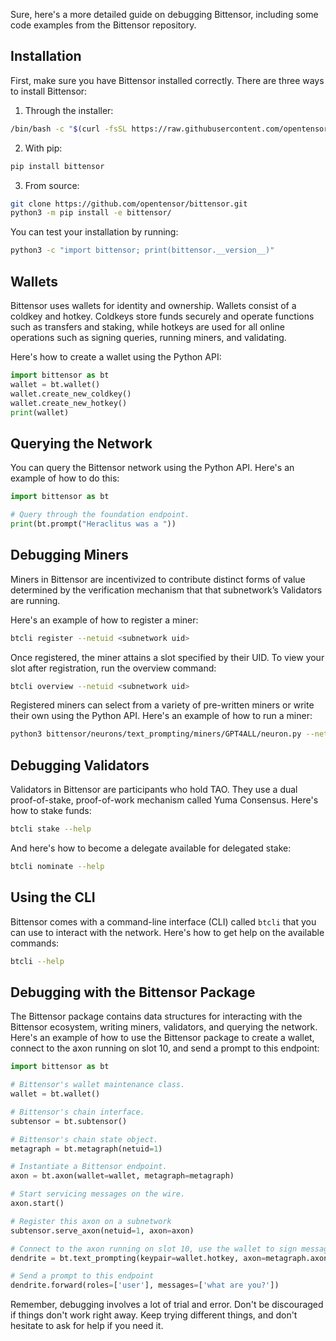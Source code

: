 Sure, here's a more detailed guide on debugging Bittensor, including some code examples from the Bittensor repository.

## Installation

First, make sure you have Bittensor installed correctly. There are three ways to install Bittensor:

1. Through the installer:

```bash
/bin/bash -c "$(curl -fsSL https://raw.githubusercontent.com/opentensor/bittensor/master/scripts/install.sh)"
```

2. With pip:

```bash
pip install bittensor
```

3. From source:

```bash
git clone https://github.com/opentensor/bittensor.git
python3 -m pip install -e bittensor/
```

You can test your installation by running:

```bash
python3 -c "import bittensor; print(bittensor.__version__)"
```

## Wallets

Bittensor uses wallets for identity and ownership. Wallets consist of a coldkey and hotkey. Coldkeys store funds securely and operate functions such as transfers and staking, while hotkeys are used for all online operations such as signing queries, running miners, and validating.

Here's how to create a wallet using the Python API:

```python
import bittensor as bt
wallet = bt.wallet()
wallet.create_new_coldkey()
wallet.create_new_hotkey()
print(wallet)
```

## Querying the Network

You can query the Bittensor network using the Python API. Here's an example of how to do this:

```python
import bittensor as bt

# Query through the foundation endpoint.
print(bt.prompt("Heraclitus was a "))
```

## Debugging Miners

Miners in Bittensor are incentivized to contribute distinct forms of value determined by the verification mechanism that that subnetwork’s Validators are running. 

Here's an example of how to register a miner:

```bash
btcli register --netuid <subnetwork uid>
```

Once registered, the miner attains a slot specified by their UID. To view your slot after registration, run the overview command:

```bash
btcli overview --netuid <subnetwork uid>
```

Registered miners can select from a variety of pre-written miners or write their own using the Python API. Here's an example of how to run a miner:

```bash
python3 bittensor/neurons/text_prompting/miners/GPT4ALL/neuron.py --netuid 1
```

## Debugging Validators

Validators in Bittensor are participants who hold TAO. They use a dual proof-of-stake, proof-of-work mechanism called Yuma Consensus. Here's how to stake funds:

```bash
btcli stake --help
```

And here's how to become a delegate available for delegated stake:

```bash
btcli nominate --help
```

## Using the CLI

Bittensor comes with a command-line interface (CLI) called `btcli` that you can use to interact with the network. Here's how to get help on the available commands:

```bash
btcli --help
```

## Debugging with the Bittensor Package

The Bittensor package contains data structures for interacting with the Bittensor ecosystem, writing miners, validators, and querying the network. Here's an example of how to use the Bittensor package to create a wallet, connect to the axon running on slot 10, and send a prompt to this endpoint:

```python
import bittensor as bt

# Bittensor's wallet maintenance class.
wallet = bt.wallet()

# Bittensor's chain interface.
subtensor = bt.subtensor()

# Bittensor's chain state object.
metagraph = bt.metagraph(netuid=1)

# Instantiate a Bittensor endpoint.
axon = bt.axon(wallet=wallet, metagraph=metagraph)

# Start servicing messages on the wire.
axon.start()

# Register this axon on a subnetwork
subtensor.serve_axon(netuid=1, axon=axon)

# Connect to the axon running on slot 10, use the wallet to sign messages.
dendrite = bt.text_prompting(keypair=wallet.hotkey, axon=metagraph.axons[10])

# Send a prompt to this endpoint
dendrite.forward(roles=['user'], messages=['what are you?'])
```

Remember, debugging involves a lot of trial and error. Don't be discouraged if things don't work right away. Keep trying different things, and don't hesitate to ask for help if you need it.